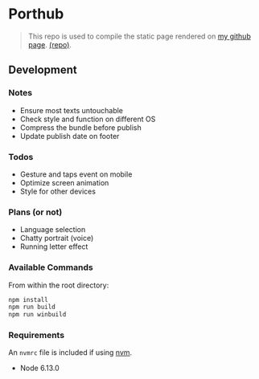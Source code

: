 # Porthub

> This repo is used to compile the static page rendered on [my github page](https://Late1nAutumn.github.io). [(repo)](https://github.com/Late1nAutumn/Late1nAutumn.github.io).

## Development

### Notes

- Ensure most texts untouchable
- Check style and function on different OS
- Compress the bundle before publish
- Update publish date on footer

### Todos

- Gesture and taps event on mobile
- Optimize screen animation
- Style for other devices

### Plans (or not)

- Language selection
- Chatty portrait (voice)
- Running letter effect

### Available Commands

From within the root directory:

```sh
npm install
npm run build
npm run winbuild
```

### Requirements

An `nvmrc` file is included if using [nvm](https://github.com/creationix/nvm).

- Node 6.13.0
